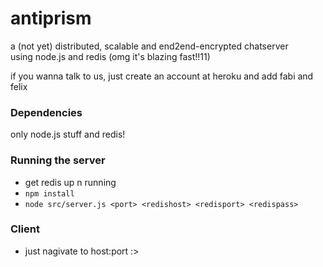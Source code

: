 antiprism
=========

a (not yet) distributed, scalable and end2end-encrypted chatserver  
using node.js and redis (omg it's blazing fast!!11)

if you wanna talk to us, just create an account at heroku and add fabi and felix

### Dependencies
only node.js stuff and redis!

### Running the server
 * get redis up n running
 * `npm install`
 * `node src/server.js <port> <redishost> <redisport> <redispass>`
 
### Client
 * just nagivate to host:port :>
